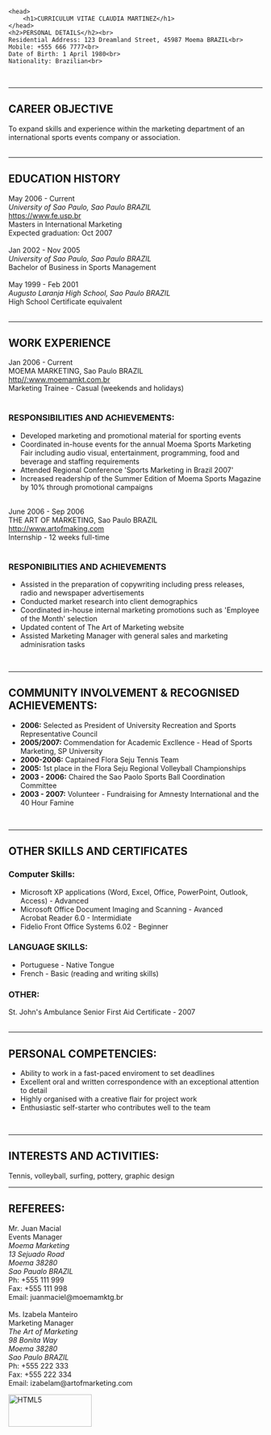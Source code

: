<!DOCTYPE html>
	<head>
		<h1>CURRICULUM VITAE CLAUDIA MARTINEZ</h1>
	</head>
	<h2>PERSONAL DETAILS</h2><br>
	Residential Address: 123 Dreamland Street, 45987 Moema BRAZIL<br>
	Mobile: +555 666 7777<br>
	Date of Birth: 1 April 1980<br>
	Nationality: Brazilian<br>
<br>
<hr>
	<h2>CAREER OBJECTIVE</h2>
	To expand skills and experience within the marketing department of an international sports events company or association.<br>
<br>
<hr>
	<h2>EDUCATION HISTORY</h2>
	May 2006 - Current<br>
	<i>University of Sao Paulo, Sao Paulo BRAZIL</i><br>
	<a href="https://www.fe.usp.br">https://www.fe.usp.br</a><br>
	Masters in International Marketing<br>
	Expected graduation: Oct 2007<br>
<br>
	Jan 2002 - Nov 2005<br>
	<i>University of Sao Paulo, Sao Paulo BRAZIL</i><br>
	Bachelor of Business in Sports Management<br>
<br>
	May 1999 - Feb 2001<br>
	<i>Augusto Laranja High School, Sao Paulo BRAZIL</i><br>
	High School Certificate equivalent<br>
<br>
<hr>
	<h2>WORK EXPERIENCE</h2>
	Jan 2006 - Current<br>
	MOEMA MARKETING, Sao Paulo BRAZIL<br>
	<a href="http://www.moemamkt.com.br">http//:www.moemamkt.com.br</a><br>
	Marketing Trainee - Casual (weekends and holidays)<br>
<br>
	<h3>RESPONSIBILITIES AND ACHIEVEMENTS:</h3>
	<ul>
		<li>Developed marketing and promotional material for sporting events<br>
		<li>Coordinated in-house events for the annual Moema Sports Marketing Fair including audio visual, entertainment, programming, food and beverage and staffing requirements<br>
		<li>Attended Regional Conference 'Sports Marketing in Brazil 2007'<br>
		<li>Increased readership of the Summer Edition of Moema Sports Magazine by 10% through promotional campaigns<br>
	</ul>
<br>
	June 2006 - Sep 2006<br>
	THE ART OF MARKETING, Sao Paulo BRAZIL<br>
	<a href="http://www.artofmaking.com">http://www.artofmaking.com</a><br>
	Internship - 12 weeks full-time<br>
<br>
	<h3>RESPONIBILITIES AND ACHIEVEMENTS</h3>
	<ul>
		<li>Assisted in the preparation of copywriting including press releases, radio and newspaper advertisements<br>
		<li>Conducted market research into client demographics<br>
		<li>Coordinated in-house internal marketing promotions such as 'Employee of the Month' selection<br>
		<li>Updated content of The Art of Marketing website<br>
		<li>Assisted Marketing Manager with general sales and marketing adminisration tasks<br>
	</ul>
<br>
<hr>
	<h2>COMMUNITY INVOLVEMENT & RECOGNISED ACHIEVEMENTS:</h2>
	<ul>
		<li><strong>2006:</strong> Selected as President of University Recreation and Sports Representative Council<br>
		<li><strong>2005/2007:</strong> Commendation for Academic Excllence - Head of Sports Marketing, SP University<br>
		<li><strong>2000-2006:</strong> Captained Flora Seju Tennis Team<br>
		<li><strong>2005:</strong> 1st place in the Flora Seju Regional Volleyball Championships<br>
		<li><strong>2003 - 2006:</strong> Chaired the Sao Paolo Sports Ball Coordination Committee<br>
		<li><strong>2003 - 2007:</strong> Volunteer - Fundraising for Amnesty International and the 40 Hour Famine<br>
	</ul>
<br>
<hr>
	<h2>OTHER SKILLS AND CERTIFICATES</h2>
	<h3>Computer Skills:</h3>
	<ul>
		<li>Microsoft XP applications (Word, Excel, Office, PowerPoint, Outlook, Access) - Advanced<br>
		<li>Microsoft Office Document Imaging and Scanning - Avanced<br>Acrobat Reader 6.0 - Intermidiate<br>
		<li>Fidelio Front Office Systems 6.02 - Beginner<br>
	</ul>
	<h3>LANGUAGE SKILLS:</h3>
	<ul>
		<li>Portuguese - Native Tongue<br>
		<li>French - Basic (reading and writing skills)<br>
	</ul>  
	<h3>OTHER:</h3>
	St. John's Ambulance Senior First Aid Certificate - 2007<br>
<br>
<hr>
	<h2>PERSONAL COMPETENCIES:</h2>
	<ul>
		<li>Ability to work in a fast-paced enviroment to set deadlines</li>
		<li>Excellent oral and written correspondence with an exceptional attention to detail</li>
		<li>Highly organised with a creative flair for project work</li>
		<li>Enthusiastic self-starter who contributes well to the team</li>
	</ul>
<br>
<hr>
	<h2>INTERESTS AND ACTIVITIES:</h2>
	Tennis, volleyball, surfing, pottery, graphic design
<br>
<hr>
	<h2>REFEREES:</h2>
	Mr. Juan Macial<br>
	Events Manager<br>
	<address>Moema Marketing<br>
	13 Sejuado Road<br>
	Moema 38280<br>
	Sao Paualo BRAZIL</address>
	Ph: +555 111 999<br>
	Fax: +555 111 998<br>
	Email: juanmaciel@moemamktg.br<br>
<br>
	Ms. Izabela Manteiro<br>
	Marketing Manager<br>
	<address>The Art of Marketing<br>
	98 Bonita Way<br>
	Moema 38280<br>
	Sao Paulo BRAZIL</address>
	Ph: +555 222 333<br>
	Fax: +555 222 334<br>
	Email: izabelam@artofmarketing.com

<p><a href="http://validator.w3.org/check?uri=referer" target="_blank"><img src="https://www.w3.org/html/logo/badge/html5-badge-h-css3-semantics.png" width="165" height="64" alt="HTML5" title="HTML5"></a></p>

</html>
